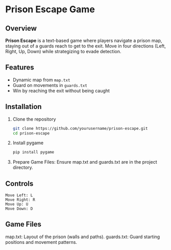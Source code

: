 # Prison Escape Game

## Overview

**Prison Escape** is a text-based game where players navigate a prison map, staying out of a guards reach to get to the exit. Move in four directions (Left, Right, Up, Down) while strategizing to evade detection.

## Features

- Dynamic map from `map.txt`
- Guard on movements in `guards.txt`
- Win by reaching the exit without being caught

## Installation
1. Clone the repository
   ```bash
   git clone https://github.com/yourusername/prison-escape.git
   cd prison-escape
   
2. Install pygame
   ```bash
   pip install pygame

3. Prepare Game Files: Ensure map.txt and guards.txt are in the project directory.

## Controls
    Move Left: L
    Move Right: R
    Move Up: U
    Move Down: D

## Game Files
map.txt: Layout of the prison (walls and paths).
guards.txt: Guard starting positions and movement patterns.
